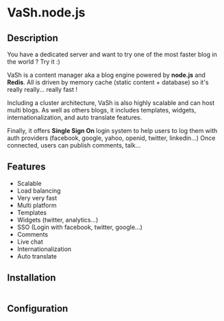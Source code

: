 VaSh.node.js
============

Description
-----------

You have a dedicated server and want to try one of the most faster blog in the world ? Try it :)

VaSh is a content manager aka a blog engine powered by **node.js** and **Redis**.
All is driven by memory cache (static content + database) so it's really really... really fast !

Including a cluster architecture, VaSh is also highly scalable and can host multi blogs.
As well as others blogs, it includes templates, widgets, internationalization, and auto translate features.

Finally, it offers **Single Sign On** login system to help users to log them with auth providers (facebook, google, yahoo, openid, twitter, linkedin...)
Once connected, users can publish comments, talk...

Features
--------

- Scalable
- Load balancing
- Very very fast
- Multi platform
- Templates
- Widgets (twitter, analytics...)
- SSO (Login with facebook, twitter, google...)
- Comments
- Live chat
- Internationalization
- Auto translate

Installation
------------

```npm install 

```

Configuration
-------------


